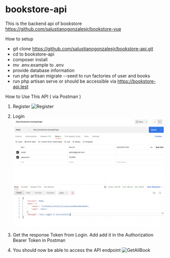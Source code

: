 # bookstore-api
This is the backend api of bookstore https://github.com/salustianogonzalesjr/bookstore-vue

How to setup
- git clone https://github.com/salustianogonzalesjr/bookstore-api.git
- cd to bookstore-api
- composer install
- mv .env.example to .env
- provide database information
- run php artisan migrate --seed to run factories of user and books
- run php artisan serve or should be accessible via https://bookstore-api.test


How to Use This API ( via Postman )

1. Register
![Register]([images/Register.png](https://github.com/salustianogonzalesjr/bookstore-api/blob/main/resources/images/Register.png))

2. Login
![Login](https://github.com/salustianogonzalesjr/bookstore-api/blob/main/resources/images/Login.png)

3. Get the response Token from Login. Add add it in the Authorization Bearer Token in Postman

4. You should now be able to access the API endpoint
![GetAllBook]([https://raw.githubusercontent.com/i-saumitra/Voice-controlled-MP3-Player/master/screenshot.jpg](https://github.com/salustianogonzalesjr/bookstore-api/blob/main/resources/images/GetAllBooks.png))
